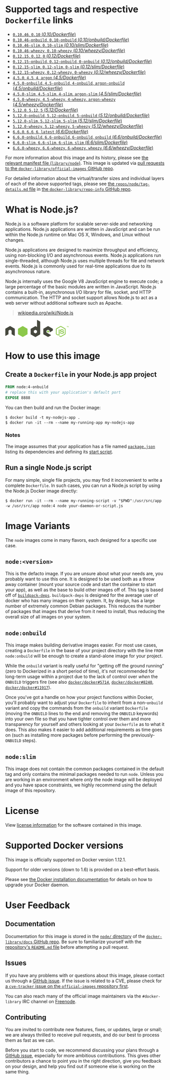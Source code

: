 # Supported tags and respective `Dockerfile` links

-	[`0.10.46`, `0.10` (*0.10/Dockerfile*)](https://github.com/nodejs/docker-node/blob/5ad063e3ba340743e394114d3038d0fd4e0fe570/0.10/Dockerfile)
-	[`0.10.46-onbuild`, `0.10-onbuild` (*0.10/onbuild/Dockerfile*)](https://github.com/nodejs/docker-node/blob/50b56d39a236fd519eda2231757aa2173e270807/0.10/onbuild/Dockerfile)
-	[`0.10.46-slim`, `0.10-slim` (*0.10/slim/Dockerfile*)](https://github.com/nodejs/docker-node/blob/5ad063e3ba340743e394114d3038d0fd4e0fe570/0.10/slim/Dockerfile)
-	[`0.10.46-wheezy`, `0.10-wheezy` (*0.10/wheezy/Dockerfile*)](https://github.com/nodejs/docker-node/blob/5ad063e3ba340743e394114d3038d0fd4e0fe570/0.10/wheezy/Dockerfile)
-	[`0.12.15`, `0.12`, `0` (*0.12/Dockerfile*)](https://github.com/nodejs/docker-node/blob/5ad063e3ba340743e394114d3038d0fd4e0fe570/0.12/Dockerfile)
-	[`0.12.15-onbuild`, `0.12-onbuild`, `0-onbuild` (*0.12/onbuild/Dockerfile*)](https://github.com/nodejs/docker-node/blob/50b56d39a236fd519eda2231757aa2173e270807/0.12/onbuild/Dockerfile)
-	[`0.12.15-slim`, `0.12-slim`, `0-slim` (*0.12/slim/Dockerfile*)](https://github.com/nodejs/docker-node/blob/5ad063e3ba340743e394114d3038d0fd4e0fe570/0.12/slim/Dockerfile)
-	[`0.12.15-wheezy`, `0.12-wheezy`, `0-wheezy` (*0.12/wheezy/Dockerfile*)](https://github.com/nodejs/docker-node/blob/5ad063e3ba340743e394114d3038d0fd4e0fe570/0.12/wheezy/Dockerfile)
-	[`4.5.0`, `4.5`, `4`, `argon` (*4.5/Dockerfile*)](https://github.com/nodejs/docker-node/blob/5ad063e3ba340743e394114d3038d0fd4e0fe570/4.5/Dockerfile)
-	[`4.5.0-onbuild`, `4.5-onbuild`, `4-onbuild`, `argon-onbuild` (*4.5/onbuild/Dockerfile*)](https://github.com/nodejs/docker-node/blob/4ad33b57b2fa9d9bfc92e2369b14adb42e1eb90c/4.5/onbuild/Dockerfile)
-	[`4.5.0-slim`, `4.5-slim`, `4-slim`, `argon-slim` (*4.5/slim/Dockerfile*)](https://github.com/nodejs/docker-node/blob/5ad063e3ba340743e394114d3038d0fd4e0fe570/4.5/slim/Dockerfile)
-	[`4.5.0-wheezy`, `4.5-wheezy`, `4-wheezy`, `argon-wheezy` (*4.5/wheezy/Dockerfile*)](https://github.com/nodejs/docker-node/blob/5ad063e3ba340743e394114d3038d0fd4e0fe570/4.5/wheezy/Dockerfile)
-	[`5.12.0`, `5.12`, `5` (*5.12/Dockerfile*)](https://github.com/nodejs/docker-node/blob/5ad063e3ba340743e394114d3038d0fd4e0fe570/5.12/Dockerfile)
-	[`5.12.0-onbuild`, `5.12-onbuild`, `5-onbuild` (*5.12/onbuild/Dockerfile*)](https://github.com/nodejs/docker-node/blob/50b56d39a236fd519eda2231757aa2173e270807/5.12/onbuild/Dockerfile)
-	[`5.12.0-slim`, `5.12-slim`, `5-slim` (*5.12/slim/Dockerfile*)](https://github.com/nodejs/docker-node/blob/5ad063e3ba340743e394114d3038d0fd4e0fe570/5.12/slim/Dockerfile)
-	[`5.12.0-wheezy`, `5.12-wheezy`, `5-wheezy` (*5.12/wheezy/Dockerfile*)](https://github.com/nodejs/docker-node/blob/5ad063e3ba340743e394114d3038d0fd4e0fe570/5.12/wheezy/Dockerfile)
-	[`6.6.0`, `6.6`, `6`, `latest` (*6.6/Dockerfile*)](https://github.com/nodejs/docker-node/blob/62a39d8d527a8992734ba2d066c3983fe560ee44/6.6/Dockerfile)
-	[`6.6.0-onbuild`, `6.6-onbuild`, `6-onbuild`, `onbuild` (*6.6/onbuild/Dockerfile*)](https://github.com/nodejs/docker-node/blob/62a39d8d527a8992734ba2d066c3983fe560ee44/6.6/onbuild/Dockerfile)
-	[`6.6.0-slim`, `6.6-slim`, `6-slim`, `slim` (*6.6/slim/Dockerfile*)](https://github.com/nodejs/docker-node/blob/62a39d8d527a8992734ba2d066c3983fe560ee44/6.6/slim/Dockerfile)
-	[`6.6.0-wheezy`, `6.6-wheezy`, `6-wheezy`, `wheezy` (*6.6/wheezy/Dockerfile*)](https://github.com/nodejs/docker-node/blob/62a39d8d527a8992734ba2d066c3983fe560ee44/6.6/wheezy/Dockerfile)

For more information about this image and its history, please see [the relevant manifest file (`library/node`)](https://github.com/docker-library/official-images/blob/master/library/node). This image is updated via [pull requests to the `docker-library/official-images` GitHub repo](https://github.com/docker-library/official-images/pulls?q=label%3Alibrary%2Fnode).

For detailed information about the virtual/transfer sizes and individual layers of each of the above supported tags, please see [the `repos/node/tag-details.md` file](https://github.com/docker-library/repo-info/blob/master/repos/node/tag-details.md) in [the `docker-library/repo-info` GitHub repo](https://github.com/docker-library/repo-info).

# What is Node.js?

Node.js is a software platform for scalable server-side and networking applications. Node.js applications are written in JavaScript and can be run within the Node.js runtime on Mac OS X, Windows, and Linux without changes.

Node.js applications are designed to maximize throughput and efficiency, using non-blocking I/O and asynchronous events. Node.js applications run single-threaded, although Node.js uses multiple threads for file and network events. Node.js is commonly used for real-time applications due to its asynchronous nature.

Node.js internally uses the Google V8 JavaScript engine to execute code; a large percentage of the basic modules are written in JavaScript. Node.js contains a built-in, asynchronous I/O library for file, socket, and HTTP communication. The HTTP and socket support allows Node.js to act as a web server without additional software such as Apache.

> [wikipedia.org/wiki/Node.js](https://en.wikipedia.org/wiki/Node.js)

![logo](https://raw.githubusercontent.com/docker-library/docs/01c12653951b2fe592c1f93a13b4e289ada0e3a1/node/logo.png)

# How to use this image

## Create a `Dockerfile` in your Node.js app project

```dockerfile
FROM node:4-onbuild
# replace this with your application's default port
EXPOSE 8888
```

You can then build and run the Docker image:

```console
$ docker build -t my-nodejs-app .
$ docker run -it --rm --name my-running-app my-nodejs-app
```

### Notes

The image assumes that your application has a file named [`package.json`](https://docs.npmjs.com/files/package.json) listing its dependencies and defining its [start script](https://docs.npmjs.com/misc/scripts#default-values).

## Run a single Node.js script

For many simple, single file projects, you may find it inconvenient to write a complete `Dockerfile`. In such cases, you can run a Node.js script by using the Node.js Docker image directly:

```console
$ docker run -it --rm --name my-running-script -v "$PWD":/usr/src/app -w /usr/src/app node:4 node your-daemon-or-script.js
```

# Image Variants

The `node` images come in many flavors, each designed for a specific use case.

## `node:<version>`

This is the defacto image. If you are unsure about what your needs are, you probably want to use this one. It is designed to be used both as a throw away container (mount your source code and start the container to start your app), as well as the base to build other images off of. This tag is based off of [`buildpack-deps`](https://registry.hub.docker.com/_/buildpack-deps/). `buildpack-deps` is designed for the average user of docker who has many images on their system. It, by design, has a large number of extremely common Debian packages. This reduces the number of packages that images that derive from it need to install, thus reducing the overall size of all images on your system.

## `node:onbuild`

This image makes building derivative images easier. For most use cases, creating a `Dockerfile` in the base of your project directory with the line `FROM node:onbuild` will be enough to create a stand-alone image for your project.

While the `onbuild` variant is really useful for "getting off the ground running" (zero to Dockerized in a short period of time), it's not recommended for long-term usage within a project due to the lack of control over *when* the `ONBUILD` triggers fire (see also [`docker/docker#5714`](https://github.com/docker/docker/issues/5714), [`docker/docker#8240`](https://github.com/docker/docker/issues/8240), [`docker/docker#11917`](https://github.com/docker/docker/issues/11917)).

Once you've got a handle on how your project functions within Docker, you'll probably want to adjust your `Dockerfile` to inherit from a non-`onbuild` variant and copy the commands from the `onbuild` variant `Dockerfile` (moving the `ONBUILD` lines to the end and removing the `ONBUILD` keywords) into your own file so that you have tighter control over them and more transparency for yourself and others looking at your `Dockerfile` as to what it does. This also makes it easier to add additional requirements as time goes on (such as installing more packages before performing the previously-`ONBUILD` steps).

## `node:slim`

This image does not contain the common packages contained in the default tag and only contains the minimal packages needed to run `node`. Unless you are working in an environment where *only* the node image will be deployed and you have space constraints, we highly recommend using the default image of this repository.

# License

View [license information](https://github.com/joyent/node/blob/master/LICENSE) for the software contained in this image.

# Supported Docker versions

This image is officially supported on Docker version 1.12.1.

Support for older versions (down to 1.6) is provided on a best-effort basis.

Please see [the Docker installation documentation](https://docs.docker.com/installation/) for details on how to upgrade your Docker daemon.

# User Feedback

## Documentation

Documentation for this image is stored in the [`node/` directory](https://github.com/docker-library/docs/tree/master/node) of the [`docker-library/docs` GitHub repo](https://github.com/docker-library/docs). Be sure to familiarize yourself with the [repository's `README.md` file](https://github.com/docker-library/docs/blob/master/README.md) before attempting a pull request.

## Issues

If you have any problems with or questions about this image, please contact us through a [GitHub issue](https://github.com/nodejs/docker-node/issues). If the issue is related to a CVE, please check for [a `cve-tracker` issue on the `official-images` repository first](https://github.com/docker-library/official-images/issues?q=label%3Acve-tracker).

You can also reach many of the official image maintainers via the `#docker-library` IRC channel on [Freenode](https://freenode.net).

## Contributing

You are invited to contribute new features, fixes, or updates, large or small; we are always thrilled to receive pull requests, and do our best to process them as fast as we can.

Before you start to code, we recommend discussing your plans through a [GitHub issue](https://github.com/nodejs/docker-node/issues), especially for more ambitious contributions. This gives other contributors a chance to point you in the right direction, give you feedback on your design, and help you find out if someone else is working on the same thing.
